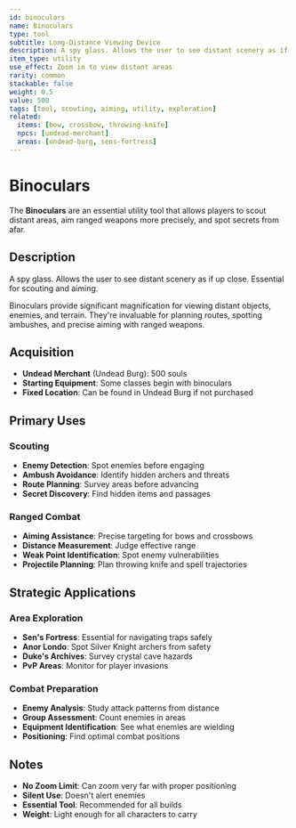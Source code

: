 ```yaml
---
id: binoculars
name: Binoculars
type: tool
subtitle: Long-Distance Viewing Device
description: A spy glass. Allows the user to see distant scenery as if up close. Essential for scouting and aiming.
item_type: utility
use_effect: Zoom in to view distant areas
rarity: common
stackable: false
weight: 0.5
value: 500
tags: [tool, scouting, aiming, utility, exploration]
related:
  items: [bow, crossbow, throwing-knife]
  npcs: [undead-merchant]
  areas: [undead-burg, sens-fortress]
---
```


# Binoculars

The **Binoculars** are an essential utility tool that allows players to scout distant areas, aim ranged weapons more precisely, and spot secrets from afar.

## Description

A spy glass. Allows the user to see distant scenery as if up close. Essential for scouting and aiming.

Binoculars provide significant magnification for viewing distant objects, enemies, and terrain. They're invaluable for planning routes, spotting ambushes, and precise aiming with ranged weapons.

## Acquisition

- **Undead Merchant** (Undead Burg): 500 souls
- **Starting Equipment**: Some classes begin with binoculars
- **Fixed Location**: Can be found in Undead Burg if not purchased

## Primary Uses

### Scouting
- **Enemy Detection**: Spot enemies before engaging
- **Ambush Avoidance**: Identify hidden archers and threats
- **Route Planning**: Survey areas before advancing
- **Secret Discovery**: Find hidden items and passages

### Ranged Combat
- **Aiming Assistance**: Precise targeting for bows and crossbows
- **Distance Measurement**: Judge effective range
- **Weak Point Identification**: Spot enemy vulnerabilities
- **Projectile Planning**: Plan throwing knife and spell trajectories

## Strategic Applications

### Area Exploration
- **Sen's Fortress**: Essential for navigating traps safely
- **Anor Londo**: Spot Silver Knight archers from safety
- **Duke's Archives**: Survey crystal cave hazards
- **PvP Areas**: Monitor for player invasions

### Combat Preparation
- **Enemy Analysis**: Study attack patterns from distance
- **Group Assessment**: Count enemies in areas
- **Equipment Identification**: See what enemies are wielding
- **Positioning**: Find optimal combat positions

## Notes

- **No Zoom Limit**: Can zoom very far with proper positioning
- **Silent Use**: Doesn't alert enemies
- **Essential Tool**: Recommended for all builds
- **Weight**: Light enough for all characters to carry